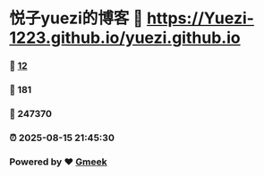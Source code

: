 # 悦子yuezi的博客 :link: https://Yuezi-1223.github.io/yuezi.github.io 
### :page_facing_up: [12](https://Yuezi-1223.github.io/yuezi.github.io/tag.html) 
### :speech_balloon: 181 
### :hibiscus: 247370 
### :alarm_clock: 2025-08-15 21:45:30 
### Powered by :heart: [Gmeek](https://github.com/Meekdai/Gmeek)
